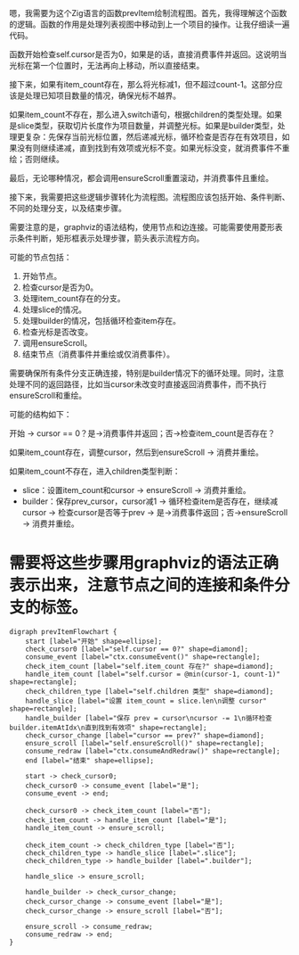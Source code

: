 嗯，我需要为这个Zig语言的函数prevItem绘制流程图。首先，我得理解这个函数的逻辑。函数的作用是处理列表视图中移动到上一个项目的操作。让我仔细读一遍代码。

函数开始检查self.cursor是否为0，如果是的话，直接消费事件并返回。这说明当光标在第一个位置时，无法再向上移动，所以直接结束。

接下来，如果有item_count存在，那么将光标减1，但不超过count-1。这部分应该是处理已知项目数量的情况，确保光标不越界。

如果item_count不存在，那么进入switch语句，根据children的类型处理。如果是slice类型，获取切片长度作为项目数量，并调整光标。如果是builder类型，处理更复杂：先保存当前光标位置，然后递减光标，循环检查是否存在有效项目，如果没有则继续递减，直到找到有效项或光标不变。如果光标没变，就消费事件不重绘；否则继续。

最后，无论哪种情况，都会调用ensureScroll重置滚动，并消费事件且重绘。

接下来，我需要把这些逻辑步骤转化为流程图。流程图应该包括开始、条件判断、不同的处理分支，以及结束步骤。

需要注意的是，graphviz的语法结构，使用节点和边连接。可能需要使用菱形表示条件判断，矩形框表示处理步骤，箭头表示流程方向。

可能的节点包括：

1. 开始节点。
2. 检查cursor是否为0。
3. 处理item_count存在的分支。
4. 处理slice的情况。
5. 处理builder的情况，包括循环检查item存在。
6. 检查光标是否改变。
7. 调用ensureScroll。
8. 结束节点（消费事件并重绘或仅消费事件）。

需要确保所有条件分支正确连接，特别是builder情况下的循环处理。同时，注意处理不同的返回路径，比如当cursor未改变时直接返回消费事件，而不执行ensureScroll和重绘。

可能的结构如下：

开始 → cursor == 0？是→消费事件并返回；否→检查item_count是否存在？

如果item_count存在，调整cursor，然后到ensureScroll → 消费并重绘。

如果item_count不存在，进入children类型判断：

- slice：设置item_count和cursor → ensureScroll → 消费并重绘。
- builder：保存prev_cursor，cursor减1 → 循环检查item是否存在，继续减cursor → 检查cursor是否等于prev → 是→消费事件返回；否→ensureScroll → 消费并重绘。

需要将这些步骤用graphviz的语法正确表示出来，注意节点之间的连接和条件分支的标签。
================================================
```graphviz
digraph prevItemFlowchart {
    start [label="开始" shape=ellipse];
    check_cursor0 [label="self.cursor == 0?" shape=diamond];
    consume_event [label="ctx.consumeEvent()" shape=rectangle];
    check_item_count [label="self.item_count 存在?" shape=diamond];
    handle_item_count [label="self.cursor = @min(cursor-1, count-1)" shape=rectangle];
    check_children_type [label="self.children 类型" shape=diamond];
    handle_slice [label="设置 item_count = slice.len\n调整 cursor" shape=rectangle];
    handle_builder [label="保存 prev = cursor\ncursor -= 1\n循环检查 builder.itemAtIdx\n直到找到有效项" shape=rectangle];
    check_cursor_change [label="cursor == prev?" shape=diamond];
    ensure_scroll [label="self.ensureScroll()" shape=rectangle];
    consume_redraw [label="ctx.consumeAndRedraw()" shape=rectangle];
    end [label="结束" shape=ellipse];

    start -> check_cursor0;
    check_cursor0 -> consume_event [label="是"];
    consume_event -> end;

    check_cursor0 -> check_item_count [label="否"];
    check_item_count -> handle_item_count [label="是"];
    handle_item_count -> ensure_scroll;

    check_item_count -> check_children_type [label="否"];
    check_children_type -> handle_slice [label=".slice"];
    check_children_type -> handle_builder [label=".builder"];

    handle_slice -> ensure_scroll;
    
    handle_builder -> check_cursor_change;
    check_cursor_change -> consume_event [label="是"];
    check_cursor_change -> ensure_scroll [label="否"];

    ensure_scroll -> consume_redraw;
    consume_redraw -> end;
}
```